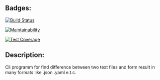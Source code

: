 ## Badges:
[![Build Status](https://travis-ci.org/solar05/project-lvl2-s483.svg?branch=master)](https://travis-ci.org/solar05/project-lvl2-s483)

[![Maintainability](https://api.codeclimate.com/v1/badges/164b160a38f2102bce79/maintainability)](https://codeclimate.com/github/solar05/project-lvl2-s483/maintainability)

[![Test Coverage](https://api.codeclimate.com/v1/badges/164b160a38f2102bce79/test_coverage)](https://codeclimate.com/github/solar05/project-lvl2-s483/test_coverage)

## Description:
Cli programm for find difference between two text files and form result in many formats like .json .yaml e.t.c. 